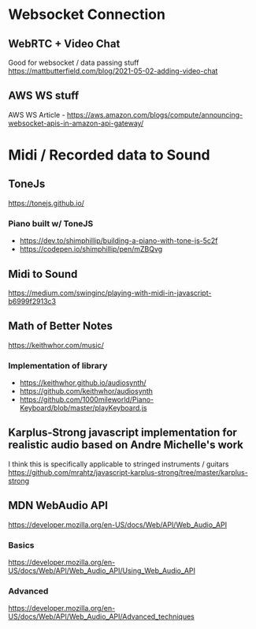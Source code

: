 # Websocket Connection
## WebRTC + Video Chat
Good for websocket / data passing stuff
https://mattbutterfield.com/blog/2021-05-02-adding-video-chat

## AWS WS stuff
AWS WS Article - https://aws.amazon.com/blogs/compute/announcing-websocket-apis-in-amazon-api-gateway/

# Midi / Recorded data to Sound
## ToneJs
https://tonejs.github.io/

### Piano built w/ ToneJS
- https://dev.to/shimphillip/building-a-piano-with-tone-js-5c2f
- https://codepen.io/shimphillip/pen/mZBQvg

## Midi to Sound
https://medium.com/swinginc/playing-with-midi-in-javascript-b6999f2913c3

## Math of Better Notes
https://keithwhor.com/music/

### Implementation of library
- https://keithwhor.github.io/audiosynth/
- https://github.com/keithwhor/audiosynth
- https://github.com/1000mileworld/Piano-Keyboard/blob/master/playKeyboard.js

## Karplus-Strong javascript implementation for realistic audio based on Andre Michelle's work
I think this is specifically applicable to stringed instruments / guitars
https://github.com/mrahtz/javascript-karplus-strong/tree/master/karplus-strong

## MDN WebAudio API
https://developer.mozilla.org/en-US/docs/Web/API/Web_Audio_API

### Basics
https://developer.mozilla.org/en-US/docs/Web/API/Web_Audio_API/Using_Web_Audio_API

### Advanced
https://developer.mozilla.org/en-US/docs/Web/API/Web_Audio_API/Advanced_techniques